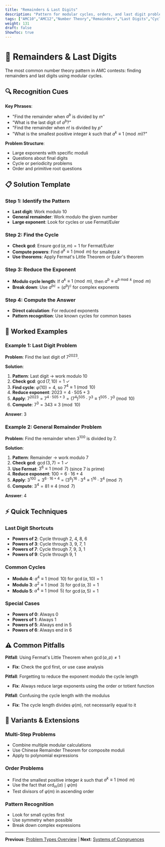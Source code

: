 ```yaml
---
title: "Remainders & Last Digits"
description: "Pattern for modular cycles, orders, and last digit problems in AMC contests."
tags: ["AMC10","AMC12","Number Theory","Remainders","Last Digits","Cycles"]
weight: 131
draft: false
ShowToc: true
---
```


# 🔄 Remainders & Last Digits

The most common number theory pattern in AMC contests: finding remainders and last digits using modular cycles.

## 🔍 Recognition Cues

**Key Phrases**:
- "Find the remainder when $a^b$ is divided by $m$"
- "What is the last digit of $a^b$?"
- "Find the remainder when $n!$ is divided by $p$"
- "What is the smallest positive integer $k$ such that $a^k \equiv 1 \pmod{m}$?"

**Problem Structure**:
- Large exponents with specific moduli
- Questions about final digits
- Cycle or periodicity problems
- Order and primitive root questions

## 📋 Solution Template

### Step 1: Identify the Pattern
- **Last digit**: Work modulo 10
- **General remainder**: Work modulo the given number
- **Large exponent**: Look for cycles or use Fermat/Euler

### Step 2: Find the Cycle
- **Check gcd**: Ensure $\gcd(a,m) = 1$ for Fermat/Euler
- **Compute powers**: Find $a^k \equiv 1 \pmod{m}$ for smallest $k$
- **Use theorems**: Apply Fermat's Little Theorem or Euler's theorem

### Step 3: Reduce the Exponent
- **Modulo cycle length**: If $a^k \equiv 1 \pmod{m}$, then $a^b \equiv a^{b \bmod k} \pmod{m}$
- **Break down**: Use $a^{bc} = (a^b)^c$ for complex exponents

### Step 4: Compute the Answer
- **Direct calculation**: For reduced exponents
- **Pattern recognition**: Use known cycles for common bases

## 🎯 Worked Examples

### Example 1: Last Digit Problem
**Problem**: Find the last digit of $7^{2023}$.

**Solution**:
1. **Pattern**: Last digit → work modulo 10
2. **Check gcd**: $\gcd(7,10) = 1$ ✓
3. **Find cycle**: $\varphi(10) = 4$, so $7^4 \equiv 1 \pmod{10}$
4. **Reduce exponent**: $2023 = 4 \cdot 505 + 3$
5. **Apply**: $7^{2023} = 7^{4 \cdot 505 + 3} = (7^4)^{505} \cdot 7^3 \equiv 1^{505} \cdot 7^3 \pmod{10}$
6. **Compute**: $7^3 = 343 \equiv 3 \pmod{10}$

**Answer**: $3$

### Example 2: General Remainder Problem
**Problem**: Find the remainder when $3^{100}$ is divided by $7$.

**Solution**:
1. **Pattern**: Remainder → work modulo 7
2. **Check gcd**: $\gcd(3,7) = 1$ ✓
3. **Use Fermat**: $3^6 \equiv 1 \pmod{7}$ (since $7$ is prime)
4. **Reduce exponent**: $100 = 6 \cdot 16 + 4$
5. **Apply**: $3^{100} = 3^{6 \cdot 16 + 4} = (3^6)^{16} \cdot 3^4 \equiv 1^{16} \cdot 3^4 \pmod{7}$
6. **Compute**: $3^4 = 81 \equiv 4 \pmod{7}$

**Answer**: $4$

## ⚡ Quick Techniques

### Last Digit Shortcuts
- **Powers of 2**: Cycle through 2, 4, 8, 6
- **Powers of 3**: Cycle through 3, 9, 7, 1
- **Powers of 7**: Cycle through 7, 9, 3, 1
- **Powers of 9**: Cycle through 9, 1

### Common Cycles
- **Modulo 4**: $a^4 \equiv 1 \pmod{10}$ for $\gcd(a,10) = 1$
- **Modulo 3**: $a^2 \equiv 1 \pmod{3}$ for $\gcd(a,3) = 1$
- **Modulo 5**: $a^4 \equiv 1 \pmod{5}$ for $\gcd(a,5) = 1$

### Special Cases
- **Powers of 0**: Always 0
- **Powers of 1**: Always 1
- **Powers of 5**: Always end in 5
- **Powers of 6**: Always end in 6

## ⚠️ Common Pitfalls

**Pitfall**: Using Fermat's Little Theorem when $\gcd(a,p) \neq 1$
- **Fix**: Check the gcd first, or use case analysis

**Pitfall**: Forgetting to reduce the exponent modulo the cycle length
- **Fix**: Always reduce large exponents using the order or totient function

**Pitfall**: Confusing the cycle length with the modulus
- **Fix**: The cycle length divides $\varphi(m)$, not necessarily equal to it

## 🔄 Variants & Extensions

### Multi-Step Problems
- Combine multiple modular calculations
- Use Chinese Remainder Theorem for composite moduli
- Apply to polynomial expressions

### Order Problems
- Find the smallest positive integer $k$ such that $a^k \equiv 1 \pmod{m}$
- Use the fact that $\operatorname{ord}_m(a) \mid \varphi(m)$
- Test divisors of $\varphi(m)$ in ascending order

### Pattern Recognition
- Look for small cycles first
- Use symmetry when possible
- Break down complex expressions

---

**Previous**: [Problem Types Overview](_index) | **Next**: [Systems of Congruences](systems-of-congruences)
